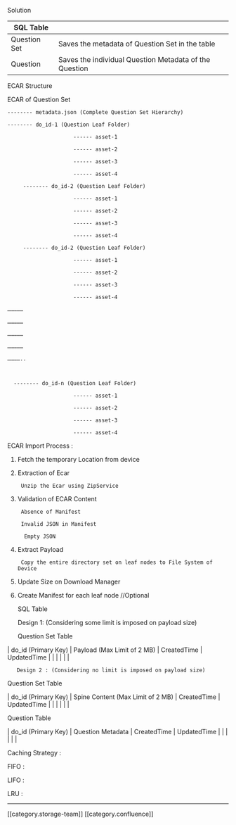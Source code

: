 Solution





|  **SQL Table**  |  |  | 
|  --- |  --- |  --- | 
| Question Set | Saves the metadata of Question Set in the table |  | 
| Question | Saves the individual Question Metadata of the Question |  | 

ECAR Structure



ECAR of Question Set 

    -------- metadata.json (Complete Question Set Hierarchy)

    -------- do_id-1 (Question Leaf Folder)

                         ------ asset-1

                         ------ asset-2

                         ------ asset-3

                         ------ asset-4

         -------- do_id-2 (Question Leaf Folder)

                         ------ asset-1

                         ------ asset-2

                         ------ asset-3

                         ------ asset-4

         -------- do_id-2 (Question Leaf Folder)

                         ------ asset-1

                         ------ asset-2

                         ------ asset-3

                         ------ asset-4

    ……………    

    ……………

    ……………

    ……………

    …………..



      -------- do_id-n (Question Leaf Folder)

                         ------ asset-1

                         ------ asset-2

                         ------ asset-3

                         ------ asset-4

ECAR Import Process :


1. Fetch the temporary Location from device


1. Extraction of Ecar

        Unzip the Ecar using ZipService


1. Validation of ECAR Content

        Absence of Manifest

        Invalid JSON in Manifest

         Empty JSON


1.  Extract Payload

         Copy the entire directory set on leaf nodes to File System of Device 


1. Update Size on Download Manager


1. Create Manifest for each leaf node //Optional

    

    SQL Table

    Design 1: (Considering some limit is imposed on payload size)

    Question Set Table





| do_id (Primary Key) | Payload (Max Limit of 2 MB) | CreatedTime | UpdatedTime | 
|  |  |  |  | 

       Design 2 : (Considering no limit is imposed on payload size)

Question Set Table



| do_id (Primary Key) | Spine Content (Max Limit of 2 MB) | CreatedTime | UpdatedTime | 
|  |  |  |  | 

  Question Table



| do_id (Primary Key) | Question Metadata | CreatedTime | UpdatedTime | 
|  |  |  |  | 



Caching Strategy :

FIFO    :

LIFO    : 

LRU     :





*****

[[category.storage-team]] 
[[category.confluence]] 
